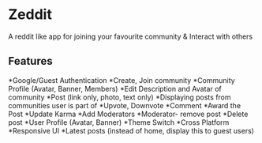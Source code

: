 # Zeddit

A reddit like app for joining your favourite community & Interact with others

## Features

*Google/Guest Authentication
*Create, Join community
*Community Profile (Avatar, Banner, Members)
*Edit Description and Avatar of community
*Post (link only, photo, text only)
*Displaying posts from communities user is part of
*Upvote, Downvote
*Comment
*Award the Post
*Update Karma
*Add Moderators
*Moderator- remove post
*Delete post
*User Profile (Avatar, Banner)
*Theme Switch
*Cross Platform
*Responsive UI
*Latest posts (instead of home, display this to guest users)
